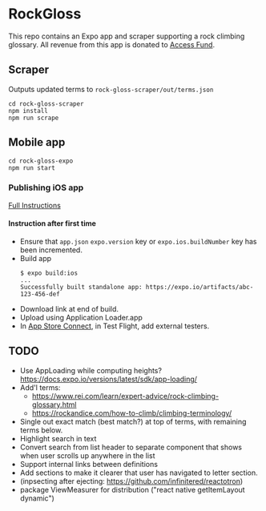 # RockGloss

This repo contains an Expo app and scraper supporting a rock climbing glossary.  All revenue from this app is donated to
[Access Fund](https://www.accessfund.org).

## Scraper

Outputs updated terms to `rock-gloss-scraper/out/terms.json`
```
cd rock-gloss-scraper
npm install
npm run scrape
```

## Mobile app

```
cd rock-gloss-expo
npm run start
```

### Publishing iOS app

[Full Instructions](https://medium.com/@jeffrey.allen.lewis/react-native-how-to-publish-an-expo-app-to-testflight-debug-common-errors-90e427b4b5ea)

#### Instruction after first time
* Ensure that `app.json` `expo.version` key or `expo.ios.buildNumber` key has been incremented.
* Build app
    ```
    $ expo build:ios
    ...
    Successfully built standalone app: https://expo.io/artifacts/abc-123-456-def
    ```
* Download link at end of build.
* Upload using Application Loader.app
* In [App Store Connect](https://appstoreconnect.apple.com/), in Test Flight, add external testers.

## TODO

* Use AppLoading while computing heights? https://docs.expo.io/versions/latest/sdk/app-loading/
* Add'l terms:
  - https://www.rei.com/learn/expert-advice/rock-climbing-glossary.html
  - https://rockandice.com/how-to-climb/climbing-terminology/
* Single out exact match (best match?) at top of terms, with remaining terms below.
* Highlight search in text
* Convert search from list header to separate component that shows when user scrolls up anywhere in the list
* Support internal links between definitions
* Add sections to make it clearer that user has navigated to letter section.
* (inpsecting after ejecting: https://github.com/infinitered/reactotron)
* package ViewMeasurer for distribution ("react native getItemLayout dynamic")
